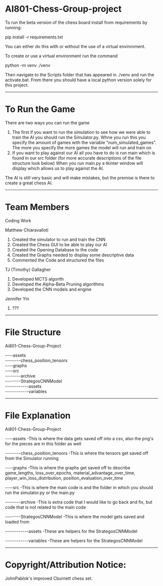 # AI801-Chess-Group-project
To run the beta version of the chess board install from requirements by running:

pip install -r requirements.txt

You can either do this with or without the use of a virtual environment.

To create or use a virtual environment run the command

python -m venv ./venv

Then navigate to the Scripts folder that has appeared in ./venv and run the activate.bat.
From there you should have a local python version solely for this project.

--------------------------------
# To Run the Game

There are two ways you can run the game

  1) The first if you want to run the simulation to see how we were able to train the AI you should run the Simulator.py. Whne you run this you specify the amount of games with the variable "num_simulated_games". The more you specify the more games the model will run and train on
  2) If you want to play against our AI all you have to do is run main which is found in our src folder (for more accurate descriptions of the file structure look below) When you run main.py a tkinter window will display which allows us to play against the AI.

The AI is still very basic and will make mistakes, but the premise is there to create a great chess AI.

--------------------------------
# Team Members
Coding Work

Matthew Chiaravalloti 
  1) Created the simulator to run and train the CNN
  2) Created the Chess GUI to be able to play our AI
  3) Created the Opening Database to the code
  4) Created the Graphs needed to display some descriptive data
  5) Commented the Code and structured the files
     
TJ (Timothy) Gallagher
  1) Developed MCTS algorith
  2) Developed the Alpha-Beta Pruning algorithms
  3) Developed the CNN models and engine

Jennifer Yin
  1) ???
 
--------------------------------
# File Structure

Ai801-Chess-Group-Project

----assets                          
--------chess_position_tensors     
----graphs                          
----src                             
--------archive                     
--------StrategosCNNModel          
------------assets                 
------------variables               

--------------------------------
# File Explanation

Ai801-Chess-Group-Project

----assets -This is where the data gets saved off into a csv, also the png's for the pieces are in this folder as well

--------chess_position_tensors      -This is where the tensors get saved off from the Simulator running

----graphs                          -This is where the graphs get saved off to describe game_lengths, loss_over_epochs, material_advantage_over_time, player_win_loss_distribution, position_evaluation_over_time

----src                             -This is where the main code is and the folder in which you should run the simulator.py or the main.py

--------archive                     -This is extra code that I would like to go back and fix, but code that is not related to the main code


--------StrategosCNNModel           -This is where the model gets saved and loaded from

------------assets                  -These are helpers for the StrategosCNNModel

------------variables               -These are helpers for the StrategosCNNModel


--------------------------------
# Copyright/Attribution Notice: 
JohnPablok's improved Cburnett chess set.
